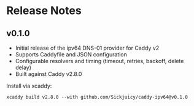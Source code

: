 # Release Notes

## v0.1.0

- Initial release of the ipv64 DNS-01 provider for Caddy v2
- Supports Caddyfile and JSON configuration
- Configurable resolvers and timing (timeout, retries, backoff, delete delay)
- Built against Caddy v2.8.0

Install via xcaddy:

```
xcaddy build v2.8.0 --with github.com/Sickjuicy/caddy-ipv64@v0.1.0
```
